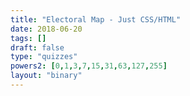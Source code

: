 ```yaml
---
title: "Electoral Map - Just CSS/HTML"
date: 2018-06-20
tags: []
draft: false
type: "quizzes"
powers2: [0,1,3,7,15,31,63,127,255]
layout: "binary"
---
```

